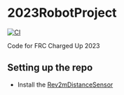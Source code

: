 # 2023RobotProject
[![CI](https://github.com/LakotaRobotics1038/2023RobotProject/actions/workflows/main.yml/badge.svg?branch=master)](https://github.com/LakotaRobotics1038/2022RobotProject/actions/workflows/main.yml)

Code for FRC Charged Up 2023

## Setting up the repo

* Install the [Rev2mDistanceSensor](https://github.com/REVrobotics/2m-Distance-Sensor/blob/master/README.md#rev-robotics-2m-distance-sensor)